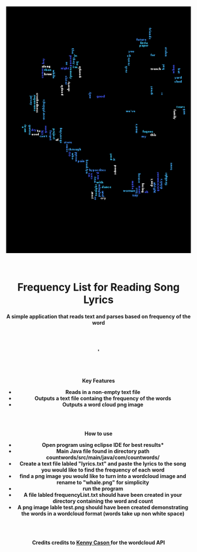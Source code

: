 

<p align= "center">
<img src = "../countwords/test.png">
</p>

<h1 align="center">
  <br>
 Frequency List for Reading Song Lyrics
  <br>
</h1>

<h4 align="center">A simple application that reads text and parses based on frequency of the word
  
  <br><br>
  
  <p align="center">'
 
</p>

<br><br>

Key Features
<br>

* Reads in a non-empty text file
  <br>
* Outputs a text file containg the frequency of the words
  <br>
* Outputs a word cloud png image 

<br><br>


How to use
<br>


* Open program using eclipse IDE for best results*
  <br>
* Main Java file found in directory path countwords/src/main/java/com/countwords/
  <br>
* Create a text file labled "lyrics.txt" and paste the lyrics to the song
  <br>
  you would like to find the frequency of each word
  <br>
* find a png image you would like to turn into a wordcloud image and rename to "whale.png" for simplicity
  <br>
* run the program
  <br>
* A file labled frequencyList.txt should have been created in your directory containing the word and count
  <br>
* A png image lable test.png should have been created demonstrating the words in a wordcloud format
    (words take up non white space)
    
 <br><br>

Credits
  credits to <a href= "https://github.com/kennycason/kumo">Kenny Cason </a> for the wordcloud API

